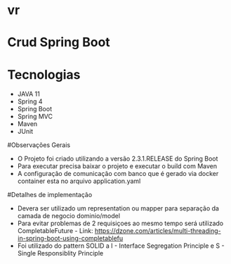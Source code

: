 # vr

# Crud Spring Boot 

# Tecnologias
- JAVA 11
- Spring 4
- Spring Boot
- Spring MVC
- Maven
- JUnit

#Observações Gerais
- O Projeto foi criado utilizando a versão 2.3.1.RELEASE do Spring Boot
- Para executar precisa baixar o projeto e executar o build com Maven
- A configuração de comunicação com banco que é gerado via docker container esta no arquivo application.yaml

#Detalhes de implementação
- Devera ser utilizado um representation ou mapper para separação da camada de negocio dominio/model
- Para evitar problemas de 2 requisiçoes ao mesmo tempo será utilizado CompletableFuture - Link: https://dzone.com/articles/multi-threading-in-spring-boot-using-completablefu
- Foi utilizado do pattern SOLID a I - Interface Segregation Principle e S - Single Responsiblity Principle
